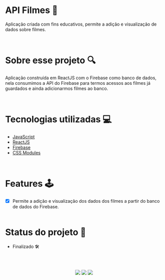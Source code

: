 # API Filmes 🍕
Aplicação criada com fins educativos, permite a adição e visualização de dados sobre filmes.

<br>

# Sobre esse projeto 🔍
<p>Aplicação construída em ReactJS com o Firebase como banco de dados, nela consumimos a API do Firebase para termos acessos aos filmes já guardados e ainda adicionarmos filmes ao banco.</p>
<br> 

# Tecnologias utilizadas 💻
- <a href="https://www.javascript.com/">JavaScript</a>
- <a href="https://pt-br.reactjs.org/">ReactJS</a>
- <a href="https://firebase.google.com/">Firebase</a>
- <a href="https://create-react-app.dev/docs/adding-a-css-modules-stylesheet/">CSS Modules</a>
<br>

# Features 🕹
- [x] Permite a adição e visualização dos dados dos filmes a partir do banco de dados do Firebase.
<br><br>

# Status do projeto 📌
- Finalizado 🛠

##
 <br><div align="center"> 
   <a href="https://instagram.com/pedropml" target="_blank"><img src="https://img.shields.io/badge/-Instagram-%23E4405F?style=for-the-badge&logo=instagram&logoColor=white" target="_blank"></a>
   <a href = "mailto:pedroaksson@gmail.com"><img src="https://img.shields.io/badge/-Gmail-%23333?style=for-the-badge&logo=gmail&logoColor=white" target="_blank"></a>
   <a href="https://www.linkedin.com/in/pedro-paulo-361143226/" target="_blank"><img src="https://img.shields.io/badge/-LinkedIn-%230077B5?style=for-the-badge&logo=linkedin&logoColor=white" target="_blank"></a> 
 </div>

